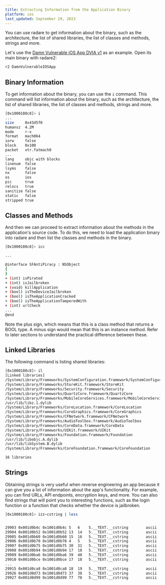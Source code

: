 ```yaml
---
title: Extracting Information from the Application Binary
platform: ios
last_updated: September 29, 2023
---
```


You can use radare to get information about the binary, such as the architecture, the list of shared libraries, the list of classes and methods, strings and more.

Let's use the [Damn Vulnerable iOS App DVIA v1](https://github.com/prateek147/DVIA/) as an example. Open its main binary with radare2:

```bash
r2 DamnVulnerableIOSApp
```

## Binary Information

To get information about the binary, you can use the `i` command. This command will list information about the binary, such as the architecture, the list of shared libraries, the list of classes and methods, strings and more.

```bash
[0x1000180c8]> i
...
size     0x43d5f0
humansz  4.2M
mode     r-x
format   mach064
iorw     false
block    0x100
packet   xtr.fatmach0
...
lang     objc with blocks
linenum  false
lsyms    false
nx       false
os       ios
pic      true
relocs   true
sanitize false
static   false
stripped true
```

## Classes and Methods

And then we can proceed to extract information about the methods in the application's source code. To do this, we need to load the application binary into radare and then list the classes and methods in the binary.

```bash
[0x1000180c8]> icc

...

@interface SFAntiPiracy : NSObject
{
}
+ (int) isPirated
+ (int) isJailbroken
+ (void) killApplication
+ (bool) isTheDeviceJailbroken
+ (bool) isTheApplicationCracked
+ (bool) isTheApplicationTamperedWith
+ (int) urlCheck
...
@end
```

Note the plus sign, which means that this is a class method that returns a BOOL type.
A minus sign would mean that this is an instance method. Refer to later sections to understand the practical difference between these.

## Linked Libraries

The following command is listing shared libraries:

```bash
[0x1000180c8]> il
[Linked libraries]
/System/Library/Frameworks/SystemConfiguration.framework/SystemConfiguration
/System/Library/Frameworks/StoreKit.framework/StoreKit
/System/Library/Frameworks/Security.framework/Security
/System/Library/Frameworks/QuartzCore.framework/QuartzCore
/System/Library/Frameworks/MobileCoreServices.framework/MobileCoreServices
/usr/lib/libz.1.dylib
/System/Library/Frameworks/CoreLocation.framework/CoreLocation
/System/Library/Frameworks/CoreGraphics.framework/CoreGraphics
/System/Library/Frameworks/CFNetwork.framework/CFNetwork
/System/Library/Frameworks/AudioToolbox.framework/AudioToolbox
/System/Library/Frameworks/CoreData.framework/CoreData
/System/Library/Frameworks/UIKit.framework/UIKit
/System/Library/Frameworks/Foundation.framework/Foundation
/usr/lib/libobjc.A.dylib
/usr/lib/libSystem.B.dylib
/System/Library/Frameworks/CoreFoundation.framework/CoreFoundation

16 libraries
```

## Strings

Obtaining strings is very useful when reverse engineering an app because it can give you a lot of information about the app's functionality. For example, you can find URLs, API endpoints, encryption keys, and more. You can also find strings that will point you to interesting functions, such as the login function or a function that checks whether the device is jailbroken.

```bash
[0x1000180c8]> izz~cstring | less


29903 0x001d0b4c 0x1001d0b4c 5   6    5.__TEXT.__cstring        ascii   Admin
29904 0x001d0b52 0x1001d0b52 13  14   5.__TEXT.__cstring        ascii   This!sA5Ecret
29905 0x001d0b60 0x1001d0b60 15  16   5.__TEXT.__cstring        ascii   pushSuccessPage
29906 0x001d0b70 0x1001d0b70 4   5    5.__TEXT.__cstring        ascii   Oops
29907 0x001d0b75 0x1001d0b75 30  31   5.__TEXT.__cstring        ascii   Incorrect Username or Password
29908 0x001d0b94 0x1001d0b94 17  18   5.__TEXT.__cstring        ascii   usernameTextField
29909 0x001d0ba6 0x1001d0ba6 39  40   5.__TEXT.__cstring        ascii   T@"UITextField",&,N,V_usernameTextField
29910 0x001d0bce 0x1001d0bce 17  18   5.__TEXT.__cstring        ascii   passwordTextField
...
29915 0x001d0ca8 0x1001d0ca8 18  19   5.__TEXT.__cstring        ascii   http://google.com/
29926 0x001d0d73 0x1001d0d73 37  38   5.__TEXT.__cstring        ascii   Request Sent using pinning, lookout !
29927 0x001d0d99 0x1001d0d99 77  78   5.__TEXT.__cstring        ascii   Certificate validation failed. 
                                                                        You will have to do better than this, my boy!!
```
